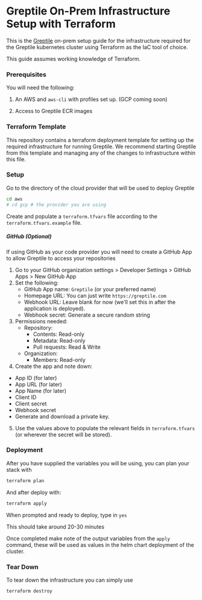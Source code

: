 # Greptile On-Prem Infrastructure Setup with Terraform

This is the [Greptile](https://greptile.com) on-prem setup guide for the infrastructure required for the Greptile kubernetes cluster using Terraform as the IaC tool of choice.

This guide assumes working knowledge of Terraform.

### Prerequisites

You will need the following:

1. An AWS and `aws-cli` with profiles set up. (GCP coming soon)

2. Access to Greptile ECR images


### Terraform Template

This repository contains a terraform deployment template for setting up the required infrastructure for running Greptile.
We recommend starting Greptile from this template and managing any of the changes to infrastructure within this file.

### Setup


Go to the directory of the cloud provider that will be used to deploy Greptile 
```sh
cd aws 
# cd gcp # the provider you are using
```

Create and populate a `terraform.tfvars` file according to the `terraform.tfvars.example` file.

##### GitHub (Optional)

If using GitHub as your code provider you will need to create a GitHub App to allow Greptile to access your repositories

1. Go to your GitHub organization settings > Developer Settings > GitHub Apps > New GitHub App
2. Set the following:
    - GitHub App name: `Greptile` (or your preferred name)
    - Homepage URL: You can just write `https://greptile.com`
    - Webhook URL: Leave blank for now (we'll set this in after the application is deployed).
    - Webhook secret: Generate a secure random string
3. Permissions needed:
    - Repository:
      - Contents: Read-only
      - Metadata: Read-only
      - Pull requests: Read & Write
    - Organization:
      - Members: Read-only
4. Create the app and note down:
  - App ID (for later)
  - App URL (for later)
  - App Name (for later)
  - Client ID
  - Client secret
  - Webhook secret
  - Generate and download a private key.
5. Use the values above to populate the relevant fields in `terraform.tfvars` (or wherever the secret will be stored).

### Deployment

After you have supplied the variables you will be using, you can plan your stack with 

```sh
terraform plan
```

And after deploy with:

```sh
terraform apply
``` 

When prompted and ready to deploy, type in `yes`

This should take around 20-30 minutes

Once completed make note of the output variables from the `apply` command, these will be used as values in the helm chart deployment of the cluster.

### Tear Down

To tear down the infrastructure you can simply use

```sh
terraform destroy
```